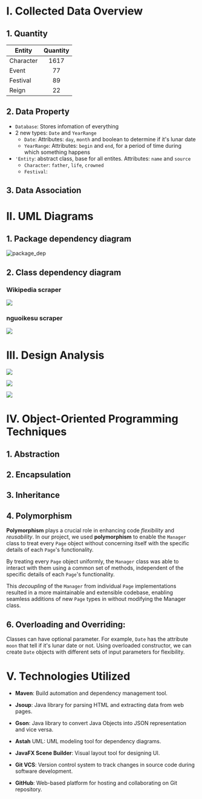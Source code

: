 # I. Collected Data Overview

## 1. Quantity

| Entity    | Quantity |
|-----------|:--------:|
| Character |   1617   |
| Event     |    77    |
| Festival  |    89    |
| Reign     |    22    |

## 2. Data Property

- `Database`: Stores infomation of everything
- 2 new types: `Date` and `YearRange`
  - `Date`: Attributes: `day`, `month` and boolean to determine if it's lunar date
  - `YearRange`: Attributes: `begin` and `end`, for a period of time during which something happens  
- `'Entity`: abstract class, base for all entites. Attributes: `name` and `source`
  - `Character`: `father`, `life`, `crowned`
  - `Festival`:
## 3. Data Association

# II. UML Diagrams

## 1. Package dependency diagram
![package_dep](UML/package_dep.png)
## 2. Class dependency diagram
### Wikipedia scraper
![](UML/wikipedia.png)

### nguoikesu scraper
![](UML/nguoikesu.png)

# III. Design Analysis

![](UML/simpledb.png)

![](UML/scrape_call.png)

![](UML/scraper.png)

# IV. Object-Oriented Programming Techniques

## 1. Abstraction

## 2. Encapsulation

## 3. Inheritance

## 4. Polymorphism
**Polymorphism** plays a crucial role in enhancing code *flexibility* and *reusability*. In our project, we used **polymorphism** to enable the `Manager` class to treat every `Page` object without concerning itself with the specific details of each `Page`'s functionality.

By treating every `Page` object uniformly, the `Manager` class was able to interact with them using a common set of methods, independent of the specific details of each `Page`'s functionality. 

This *decoupling* of the `Manager` from individual `Page` implementations resulted in a more maintainable and extensible codebase, enabling seamless additions of new `Page` types in without modifying the Manager class.

## 6. Overloading and Overriding: 
Classes can have optional parameter. For example, `Date` has the attribute `moon` that tell if it's lunar date or not. Using overloaded constructor, we can create `Date` objects with different sets of input parameters for flexibility.

# V. Technologies Utilized

- **Maven**: Build automation and dependency management tool.
- **Jsoup**: Java library for parsing HTML and extracting data from web pages.
- **Gson**: Java library to convert Java Objects into JSON representation and vice versa.
- **Astah** UML: UML modeling tool for dependency diagrams.
- **JavaFX Scene Builder**: Visual layout tool for designing UI.
- **Git VCS**: Version control system to track changes in source code during software development.

- **GitHub**: Web-based platform for hosting and collaborating on Git repository.
